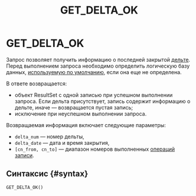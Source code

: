﻿---
layout: default
title: GET_DELTA_OK
nav_order: 25
parent: Запросы SQL+
grand_parent: Справочная информация
has_children: false
has_toc: false
---

# GET_DELTA_OK

Запрос позволяет получить информацию о последней закрытой [дельте](../../../overview/main_concepts/delta/delta.md). 
Перед выполнением запроса необходимо определить логическую базу данных, 
[используемую по умолчанию](../../../working_with_system/other_features/default_db_set-up/default_db_set-up.md), 
если она еще не определена.

В ответе возвращается:
*   объект ResultSet c одной записью при успешном выполнении запроса. Если дельта присутствует, запись 
    содержит информацию о дельте, иначе — возвращается пустая запись;
*   исключение при неуспешном выполнении запроса.

Возвращаемая информация включает следующие параметры:
*   `delta_num` — номер дельты,
*   `delta_date` — дата и время закрытия,
*   `[cn_from, cn_to]` — диапазон номеров выполненных [операций записи](../../../overview/main_concepts/write_operation/write_operation.md).

## Синтаксис {#syntax}

```sql
GET_DELTA_OK()
```